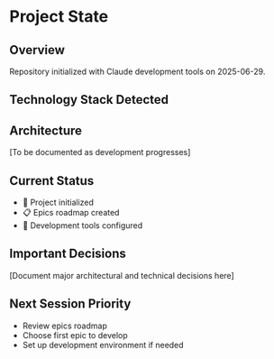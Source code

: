 # Project State

## Overview
Repository initialized with Claude development tools on 2025-06-29.

## Technology Stack Detected


## Architecture
[To be documented as development progresses]

## Current Status
- 🚀 Project initialized
- 📋 Epics roadmap created
- 🔧 Development tools configured

## Important Decisions
[Document major architectural and technical decisions here]

## Next Session Priority
- Review epics roadmap
- Choose first epic to develop
- Set up development environment if needed
